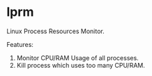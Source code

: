 lprm
====

Linux Process Resources Monitor. 

Features:

1. Monitor CPU/RAM Usage of all processes.
2. Kill process which uses too many CPU/RAM.


